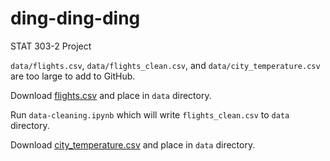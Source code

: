# ding-ding-ding
STAT 303-2 Project

`data/flights.csv`, `data/flights_clean.csv`, and `data/city_temperature.csv` are too large to add to GitHub.

Download [flights.csv](https://www.kaggle.com/datasets/usdot/flight-delays?select=flights.csv) and place in `data` directory.

Run `data-cleaning.ipynb` which will write `flights_clean.csv` to `data` directory.

Download [city_temperature.csv](https://www.kaggle.com/datasets/sudalairajkumar/daily-temperature-of-major-cities) and place in `data` directory.